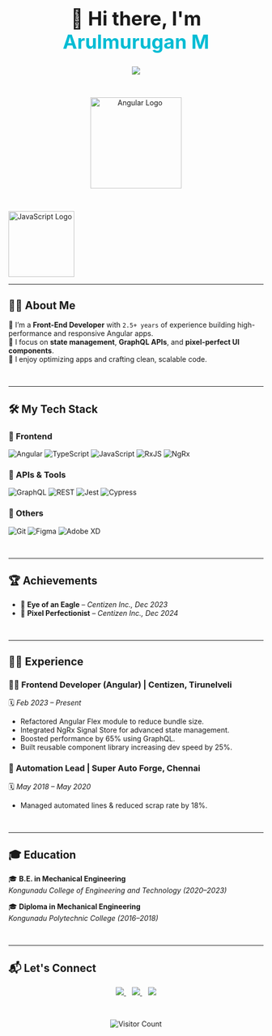 <!-- Profile README for Arulmurugan M -->

<h1 align="center" style="font-size: 38px;">
  👋 Hi there, I'm <span style="color:#00BCD4">Arulmurugan M</span>
</h1>

<p align="center" style="margin-top: 10px;">
  <img src="https://readme-typing-svg.herokuapp.com?font=Fira+Code&size=30&pause=500&color=00FFFF&center=true&width=850&lines=Front-End+Angular+Developer;GraphQL+%7C+NgRx+%7C+UI+Lover;Pixel+Perfect+Designs+🖌️;Cool+as+Code" />

</p>

<br/>
<p align="center">
  <!-- Angular Logo -->
  <a href="https://angular.io" target="_blank">
    <img src="https://angular.io/assets/images/logos/angular/angular.svg" width="180" alt="Angular Logo">
  </a>

  &nbsp;&nbsp;&nbsp;

  <!-- JavaScript Logo -->
  <a href="https://developer.mozilla.org/en-US/docs/Web/JavaScript" target="_blank">
    <img src="https://upload.wikimedia.org/wikipedia/commons/6/6a/JavaScript-logo.png" width="130" alt="JavaScript Logo">
  </a>
</p>

---

## 🧑‍💻 About Me

🎯 I’m a **Front-End Developer** with `2.5+ years` of experience building high-performance and responsive Angular apps.  
🧠 I focus on **state management**, **GraphQL APIs**, and **pixel-perfect UI components**.  
🚀 I enjoy optimizing apps and crafting clean, scalable code.

<br/>

---

## 🛠️ My Tech Stack

### 🚀 Frontend
![Angular](https://img.shields.io/badge/-Angular-DD0031?style=for-the-badge&logo=angular&logoColor=white)
![TypeScript](https://img.shields.io/badge/-TypeScript-3178C6?style=for-the-badge&logo=typescript&logoColor=white)
![JavaScript](https://img.shields.io/badge/-JavaScript-F7DF1E?style=for-the-badge&logo=javascript&logoColor=black)
![RxJS](https://img.shields.io/badge/-RxJS-B7178C?style=for-the-badge&logo=reactivex&logoColor=white)
![NgRx](https://img.shields.io/badge/-NgRx-8D45B4?style=for-the-badge)

### 🎯 APIs & Tools
![GraphQL](https://img.shields.io/badge/-GraphQL-E10098?style=for-the-badge&logo=graphql&logoColor=white)
![REST](https://img.shields.io/badge/-REST-000?style=for-the-badge&logo=swagger&logoColor=white)
![Jest](https://img.shields.io/badge/-Jest-C21325?style=for-the-badge&logo=jest&logoColor=white)
![Cypress](https://img.shields.io/badge/-Cypress-17202C?style=for-the-badge&logo=cypress&logoColor=white)

### 🔧 Others
![Git](https://img.shields.io/badge/-Git-F05032?style=for-the-badge&logo=git&logoColor=white)
![Figma](https://img.shields.io/badge/-Figma-F24E1E?style=for-the-badge&logo=figma&logoColor=white)
![Adobe XD](https://img.shields.io/badge/-Adobe%20XD-FF61F6?style=for-the-badge&logo=adobe-xd&logoColor=white)

<br/>

---

## 🏆 Achievements

- 🦅 **Eye of an Eagle** – *Centizen Inc., Dec 2023*  
- 🎯 **Pixel Perfectionist** – *Centizen Inc., Dec 2024*

<br/>

---

## 🧑‍💼 Experience

### 👨‍💻 Frontend Developer (Angular) | **Centizen, Tirunelveli**  
🗓️ *Feb 2023 – Present*
- Refactored Angular Flex module to reduce bundle size.
- Integrated NgRx Signal Store for advanced state management.
- Boosted performance by 65% using GraphQL.
- Built reusable component library increasing dev speed by 25%.

### 🔧 Automation Lead | **Super Auto Forge, Chennai**  
🗓️ *May 2018 – May 2020*
- Managed automated lines & reduced scrap rate by 18%.

<br/>

---

## 🎓 Education

🎓 **B.E. in Mechanical Engineering**  
*Kongunadu College of Engineering and Technology (2020–2023)*

🎓 **Diploma in Mechanical Engineering**  
*Kongunadu Polytechnic College (2016–2018)*

<br/>

---

## 📬 Let's Connect

<p align="center">
  <a href="mailto:arulmadhujothi@gmail.com">
    <img src="https://img.shields.io/badge/Email-arulmadhujothi@gmail.com-D14836?style=for-the-badge&logo=gmail&logoColor=white"/>
  </a>
  &nbsp;&nbsp;
  <a href="https://www.linkedin.com/in/arulmuruganmadheswaran" target="_blank">
    <img src="https://img.shields.io/badge/LinkedIn-arulmuruganmadheswaran-0077B5?style=for-the-badge&logo=linkedin&logoColor=white"/>
  </a>
  &nbsp;&nbsp;
  <a href="https://github.com/arulmurugan" target="_blank">
    <img src="https://img.shields.io/badge/GitHub-arulmurugan-181717?style=for-the-badge&logo=github&logoColor=white"/>
  </a>
</p>

<br/>

<p align="center">
  <img src="https://komarev.com/ghpvc/?username=arulmurugan&style=for-the-badge&color=blue" alt="Visitor Count"/>
</p>

